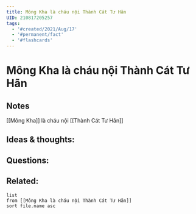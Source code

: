 ```yaml
---
title: Mông Kha là cháu nội Thành Cát Tư Hãn
UID: 210817205257
tags:
  - '#created/2021/Aug/17'
  - '#permanent/fact'
  - '#flashcards'
---
```

# Mông Kha là cháu nội Thành Cát Tư Hãn

## Notes
[[Mông Kha]] là cháu nội [[Thành Cát Tư Hãn]]

## Ideas & thoughts:


## Questions:


## Related:
```dataview
list
from [[Mông Kha là cháu nội Thành Cát Tư Hãn]]
sort file.name asc
```
